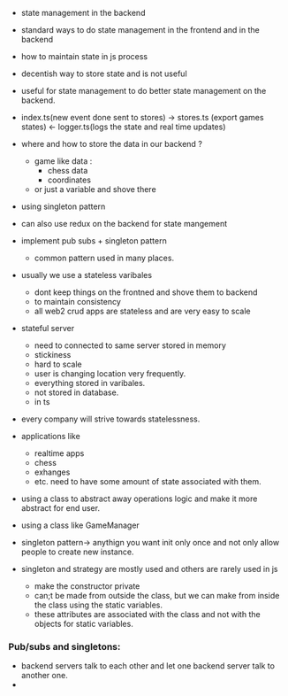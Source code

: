 - state management in the backend 
- standard ways to do state management in the frontend and in the backend 
- how to maintain state in js process
- decentish way to store state and is not useful 
- useful for state management to do better state management on the backend.
- index.ts(new event done sent to stores) -> stores.ts (export games states) <- logger.ts(logs the state and real time updates) 
- where and how to store the data in our backend ?
	- game like data :
		- chess data 
		- coordinates 
	- or just a variable and shove there
- using singleton pattern 
- can also use redux on the backend for state mangement
- implement pub subs + singleton pattern 
	- common pattern used in many places.
- usually we use a stateless varibales
	- dont keep things on the frontned and shove them to backend 
	- to maintain consistency 
	- all web2 crud apps are stateless and are very easy to scale
- stateful server 
	- need to connected to same server stored in memory
	- stickiness 
	- hard to scale 
	- user is changing location very frequently.
	- everything stored in varibales.
	- not stored in database.
	- in ts
- every company will strive towards statelessness.
- applications like
	- realtime apps 
	- chess 
	- exhanges 
	- etc. need to have some amount of state associated with them.

- using a class to abstract away operations logic and make it more abstract for end user.
- using a class like GameManager
- singleton pattern-> anythign you want init only once and not only allow people to create new instance.
- singleton and strategy are mostly used and others are rarely used in js
	- make the constructor private
	- can;t be made from outside the class, but we can make from inside the class using the static variables.
	- these attributes are associated with the class and not with the objects for static variables.


### Pub/subs and singletons:
- backend servers talk to each other and let one backend server talk to another one.
- 